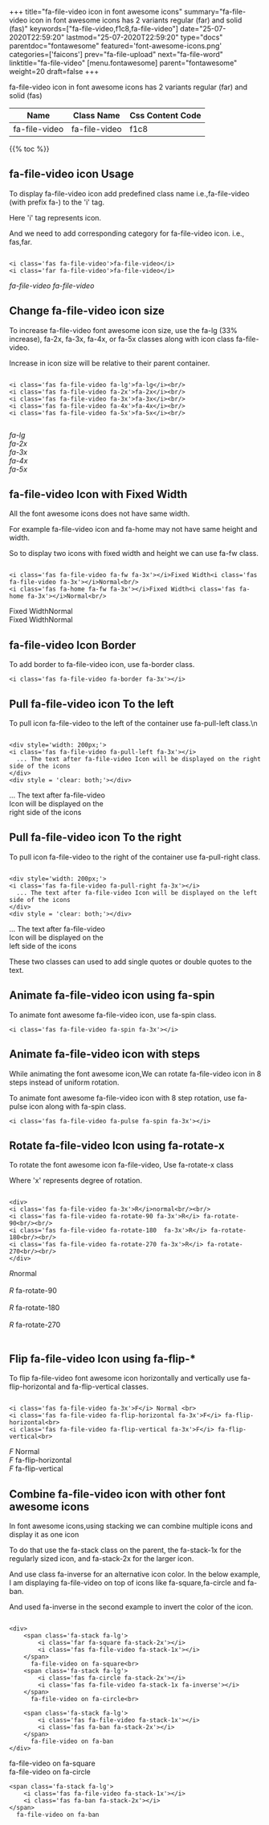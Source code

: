 +++
title="fa-file-video icon in font awesome icons"
summary="fa-file-video icon in font awesome icons has 2 variants regular (far) and solid (fas)"
keywords=["fa-file-video,f1c8,fa-file-video"]
date="25-07-2020T22:59:20"
lastmod="25-07-2020T22:59:20"
type="docs"
parentdoc="fontawesome"
featured='font-awesome-icons.png'
categories=['faicons']
prev="fa-file-upload"
next="fa-file-word"
linktitle="fa-file-video"
[menu.fontawesome]
parent="fontawesome"
weight=20
draft=false
+++


fa-file-video icon in font awesome icons has 2 variants regular (far) and solid (fas)

<div class='table-responsive'><table class='table'><thead><tr><th>Name</th><th>Class Name</th><th>Css Content Code</th></tr></thead><tbody><tr><td>fa-file-video</td><td>fa-file-video</td><td>f1c8</td></tr></tbody></table></div>


{{% toc %}}


## fa-file-video icon Usage

To display fa-file-video icon add predefined class name i.e.,fa-file-video (with prefix fa-) to the 'i' tag.

Here 'i' tag represents icon.

And we need to add corresponding category for fa-file-video icon. i.e., fas,far.


```

<i class='fas fa-file-video'>fa-file-video</i>
<i class='far fa-file-video'>fa-file-video</i>
```

<i class='fas fa-file-video'>fa-file-video</i>
<i class='far fa-file-video'>fa-file-video</i>




## Change fa-file-video icon size
To increase fa-file-video font awesome icon size, use the fa-lg (33% increase), fa-2x, fa-3x, fa-4x, or fa-5x classes along with icon class fa-file-video.

Increase in icon size will be relative to their parent container. 

```

<i class='fas fa-file-video fa-lg'>fa-lg</i><br/>
<i class='fas fa-file-video fa-2x'>fa-2x</i><br/>
<i class='fas fa-file-video fa-3x'>fa-3x</i><br/>
<i class='fas fa-file-video fa-4x'>fa-4x</i><br/>
<i class='fas fa-file-video fa-5x'>fa-5x</i><br/>
            
```

<i class='fas fa-file-video fa-lg'>fa-lg</i><br/>
<i class='fas fa-file-video fa-2x'>fa-2x</i><br/>
<i class='fas fa-file-video fa-3x'>fa-3x</i><br/>
<i class='fas fa-file-video fa-4x'>fa-4x</i><br/>
<i class='fas fa-file-video fa-5x'>fa-5x</i><br/>
            



## fa-file-video Icon with Fixed Width 

All the font awesome icons does not have same width.

For example fa-file-video icon and fa-home may not have same height and width.

So to display two icons with fixed width and height we can use fa-fw class.


```

<i class='fas fa-file-video fa-fw fa-3x'></i>Fixed Width<i class='fas fa-file-video fa-3x'></i>Normal<br/>
<i class='fas fa-home fa-fw fa-3x'></i>Fixed Width<i class='fas fa-home fa-3x'></i>Normal<br/>
```

<i class='fas fa-file-video fa-fw fa-3x'></i>Fixed Width<i class='fas fa-file-video fa-3x'></i>Normal<br/>
<i class='fas fa-home fa-fw fa-3x'></i>Fixed Width<i class='fas fa-home fa-3x'></i>Normal<br/>



## fa-file-video Icon Border 

To add border to fa-file-video icon, use fa-border class.


```
<i class='fas fa-file-video fa-border fa-3x'></i>

```
<i class='fas fa-file-video fa-border fa-3x'></i>





## Pull fa-file-video icon To the left

To pull icon fa-file-video to the left of the container use fa-pull-left class.\n

```

<div style='width: 200px;'>
<i class='fas fa-file-video fa-pull-left fa-3x'></i>
  ... The text after fa-file-video Icon will be displayed on the right side of the icons
</div>
<div style = 'clear: both;'></div>
```

<div style='width: 200px;'>
<i class='fas fa-file-video fa-pull-left fa-3x'></i>
  ... The text after fa-file-video Icon will be displayed on the right side of the icons
</div>
<div style = 'clear: both;'></div>




## Pull fa-file-video icon To the right
To pull icon fa-file-video to the right of the container use fa-pull-right class.

```

<div style='width: 200px;'>
<i class='fas fa-file-video fa-pull-right fa-3x'></i>
  ... The text after fa-file-video Icon will be displayed on the left side of the icons
</div>
<div style = 'clear: both;'></div>
```

<div style='width: 200px;'>
<i class='fas fa-file-video fa-pull-right fa-3x'></i>
  ... The text after fa-file-video Icon will be displayed on the left side of the icons
</div>
<div style = 'clear: both;'></div>

These two classes can used to add single quotes or double quotes to the text.


## Animate fa-file-video icon using fa-spin
To animate font awesome fa-file-video icon, use fa-spin class.

```
<i class='fas fa-file-video fa-spin fa-3x'></i>
```
<i class='fas fa-file-video fa-spin fa-3x'></i>




## Animate fa-file-video icon with steps
While animating the font awesome icon,We can rotate fa-file-video icon in 8 steps instead of uniform rotation.

To animate font awesome fa-file-video icon with 8 step rotation, use fa-pulse icon along with fa-spin class.


```
<i class='fas fa-file-video fa-pulse fa-spin fa-3x'></i>

```
<i class='fas fa-file-video fa-pulse fa-spin fa-3x'></i>





## Rotate fa-file-video Icon using fa-rotate-x
To rotate the font awesome icon fa-file-video, Use fa-rotate-x class

Where 'x' represents degree of rotation.


```

<div>
<i class='fas fa-file-video fa-3x'>R</i>normal<br/><br/>
<i class='fas fa-file-video fa-rotate-90 fa-3x'>R</i> fa-rotate-90<br/><br/> 
<i class='fas fa-file-video fa-rotate-180  fa-3x'>R</i> fa-rotate-180<br/><br/> 
<i class='fas fa-file-video fa-rotate-270 fa-3x'>R</i> fa-rotate-270<br/><br/>
</div>
```

<div>
<i class='fas fa-file-video fa-3x'>R</i>normal<br/><br/>
<i class='fas fa-file-video fa-rotate-90 fa-3x'>R</i> fa-rotate-90<br/><br/> 
<i class='fas fa-file-video fa-rotate-180  fa-3x'>R</i> fa-rotate-180<br/><br/> 
<i class='fas fa-file-video fa-rotate-270 fa-3x'>R</i> fa-rotate-270<br/><br/>
</div>




## Flip fa-file-video Icon using fa-flip-*
To flip fa-file-video font awesome icon horizontally and vertically use fa-flip-horizontal and fa-flip-vertical classes. 

```

<i class='fas fa-file-video fa-3x'>F</i> Normal <br>
<i class='fas fa-file-video fa-flip-horizontal fa-3x'>F</i> fa-flip-horizontal<br>
<i class='fas fa-file-video fa-flip-vertical fa-3x'>F</i> fa-flip-vertical<br>
```

<i class='fas fa-file-video fa-3x'>F</i> Normal <br>
<i class='fas fa-file-video fa-flip-horizontal fa-3x'>F</i> fa-flip-horizontal<br>
<i class='fas fa-file-video fa-flip-vertical fa-3x'>F</i> fa-flip-vertical<br>




## Combine fa-file-video icon with other font awesome icons
In font awesome icons,using stacking we can combine multiple icons and display it as one icon 

To do that use the fa-stack class on the parent, the fa-stack-1x for the regularly sized icon, and fa-stack-2x for the larger icon.

And use class fa-inverse for an alternative icon color. 
In the below example, I am displaying fa-file-video on top of icons like fa-square,fa-circle and fa-ban.

And used fa-inverse in the second example to invert the color of the icon.

```

<div>
    <span class='fa-stack fa-lg'>
        <i class='far fa-square fa-stack-2x'></i>
        <i class='fas fa-file-video fa-stack-1x'></i>
    </span>
      fa-file-video on fa-square<br>
    <span class='fa-stack fa-lg'>
        <i class='fas fa-circle fa-stack-2x'></i>
        <i class='fas fa-file-video fa-stack-1x fa-inverse'></i>
    </span>
      fa-file-video on fa-circle<br>

    <span class='fa-stack fa-lg'>
        <i class='fas fa-file-video fa-stack-1x'></i>
        <i class='fas fa-ban fa-stack-2x'></i>
    </span>
      fa-file-video on fa-ban
</div>
```

<div>
    <span class='fa-stack fa-lg'>
        <i class='far fa-square fa-stack-2x'></i>
        <i class='fas fa-file-video fa-stack-1x'></i>
    </span>
      fa-file-video on fa-square<br>
    <span class='fa-stack fa-lg'>
        <i class='fas fa-circle fa-stack-2x'></i>
        <i class='fas fa-file-video fa-stack-1x fa-inverse'></i>
    </span>
      fa-file-video on fa-circle<br>

    <span class='fa-stack fa-lg'>
        <i class='fas fa-file-video fa-stack-1x'></i>
        <i class='fas fa-ban fa-stack-2x'></i>
    </span>
      fa-file-video on fa-ban
</div>






